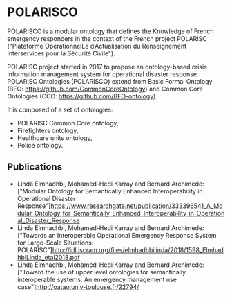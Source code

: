# POLARISCO

POLARISCO is a modular ontology that defines the Knowledge of French emergency responders in the context of the French project POLARISC ("Plateforme OpérationnelLe d’Actualisation du Renseignement Interservices pour la Sécurité Civile").

POLARISC project started in 2017 to propose an ontology-based crisis information management system for operational disaster response.
POLARISC Ontologies (POLARISCO) extend from Basic Formal Ontology (BFO: https://github.com/CommonCoreOntology) and Common Core Ontologies (CCO: https://github.com/BFO-ontology). 

It is composed of a set of ontologies:
*	POLARISC Common Core ontology,
*	Firefighters ontology,
* Healthcare units ontology,
*	Police ontology.


## Publications

* Linda Elmhadhbi, Mohamed-Hedi Karray and Bernard Archimède: ["Modular Ontology for Semantically Enhanced Interoperability in Operational Disaster Response"]https://www.researchgate.net/publication/333396541_A_Modular_Ontology_for_Semantically_Enhanced_Interoperability_in_Operational_Disaster_Response
* Linda Elmhadhbi, Mohamed-Hedi Karray and Bernard Archimède: ["Towards an Interoperable Operational Emergency Response System for Large-Scale Situations: POLARISC"]http://idl.iscram.org/files/elmhadhbilinda/2018/1598_ElmhadhbiLinda_etal2018.pdf
* Linda Elmhadhbi, Mohamed-Hedi Karray and Bernard Archimède: ["Toward the use of upper level ontologies for semantically interoperable systems: An emergency management use case"]http://oatao.univ-toulouse.fr/22794/
